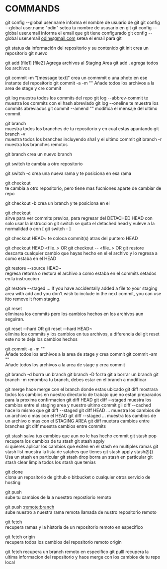# COMMANDS

git config --global user.name                           informa el nombre de usuario de git
git config --global user.name "odin"                    setea tu nombre de ususario en git
git config --global user.email                          informa el email que git tiene configurado
git config --global user.email odin@gmail.com           setea el email para git

git status                                              da información del repositorio y su contenido
git init                                                crea un repositorio git nuevo

git add [file1]  [file2]                                Agrega archivos al Staging Area
git add .                                               agrega todos los archivos

git commit -m "[message text]"                          crea un commmit o una photo en ese instante del repositorio
git commit -a -m "<commit-message>"                     Añade todos los archivos a la area de stage y cre commit

git log                                                 muestra todos los commits del repo
git log --abbrev-commit                                 te muestra los commits con el hash abreviado
git log --oneline                                       te muestra los commits abreviados
git commit --amend "<message>"                          modifica el mensaje del ultimo commit

git branch                                              
                                                        muestra todos los branches de tu repositorio y en cual estas apuntando
git branch -v                                           
                                                        muestra todos los branches incluyendo sha1 y el ultimo commit
git branch -r                                           muestra los branches remotos

git branch <branch-name>                                crea un nuevo branch

git switch <branch-name>                                te cambia a otro repositorio

git switch -c <branch-name>                             crea una nueva rama y te posiciona en esa rama

git checkout <branch-name>                              
                                                        te cambia a otro repositorio, pero tiene mas fucniones aparte de cambiar de repo

git checkout -b <branch-name>                           crea un branch y te posiciona en el

git checkout <commit-hash>                              
                                                        sirve para ver commits previos, para regresar del DETACHED HEAD con solo usar la    instruccion git switch <rama-actual> se quita el detached head y vuleve a la normalidad o con [ git switch - ]

git checkout HEAD~<numero>                              te coloca <numero> commit(s) atras del puntero HEAD

git checkout HEAD <file..> OR
git checkout -- <file..>  OR
git restore <file>                                
                                                        descarta cualquier cambio que hayas hecho en el el archivo y lo regresa a como estaba en el HEAD

git restore --source HEAD~<numero> <file>               
                                                        regresa retorna o restura el archivo a como estaba en el <numero> commits setados en la instruccion

git restore --staged <file>... 
                                                        If you have accidentally added a file to your staging area with add and you don't wish to include in 
                                                        the next commit, you can use itto remove it from staging.

git reset <commit-hash>                                 
                                                        eliminara los commits pero los cambios hechos en los archivos aun seguiran.

git reset --hard <commit>  OR
git reset --hard HEAD~<numero>                             
                                                        elimina los commits y los cambios en tus archivos, a diferencia del git reset este no te deja los cambios hechos                         


git commit -a -m "<commit-message>"                     
                                                        Añade todos los archivos a la area de stage y crea commit
git commit -am "<commit-message>"                       
                                                        Añade todos los archivos a la area de stage y crea commit

git branch -d <branch-name>                             borra un branch
git branch -D <branch-name>                             forza git a borrar un branch
git branch -m <new-branch-name>                         renombra tu branch, debes estar en el branch a modificar

git merge <branch>                                      hace merge con el branch donde estas ubicado
git diff                                                mostrara todos los cambios en nuestro directorio de trabajo que no estan 
                                                        preparados para la proxima confirmacion
git diff HEAD
git diff --staged                                       muestra los cambios entre el staging area y nuestro ultimo commit
gii diff --cached                                       hace lo mismo que git diff --staged
git diff HEAD <file-name> <filename> ...                muestra los cambios de un archivo o mas  con el HEAD
git diff --staged <file-name> <filename> ...            muestra los cambios de un archivo o mas con el STAGING AREA
git diff <branch1> <branch2>                            muetsra cambios entre branches
git diff <commit-1> <commit-2>                          muestra cambios entre commits

git stash                                               salva tus cambios que aun no le has hecho commit
git stash pop                                           recupera los cambios de tu stash
git stash apply                                         
                                                        si quieres aplicar los cambios que exiten en el stash en multiples ramas
git stash list                                          muestra la lista de satahes que tienes
git stash apply stash@{<number-of-stash>}               Usa un stash en particular
git stash drop <stash-id>                               borra un stash en particular
git stash clear                                         limpia todos los stash que tenias

git clone <url>                                         
                                                        clona un repositorio de github o bitbucket o cualquier otros servicio de hosting

git push <remote> <branch>                              
                                                        sube tu cambios de la <rama> a nuesttro repostiorio remoto <remote>

git push <remote> <local-branch>:<remote:branch>        
                                                        sube nuestro <local-brach> a nuestra rama remota llamada <remote-branch> de nustro repositorio remoto <remote>

git fetch <remote>                                      
                                                        recupera ramas y la historia de un repositorio remoto en especifico

git fetch origin                 
                                                        recupera todos los cambios del repositorio remoto origin

git fetch <remote> <baranch>
                                                        recupera un branch remoto en especifico
git pulll <remote> <branch>
                                                        recupera la ultima informacion del repositorio y hace merge con los cambios de tu repo local
